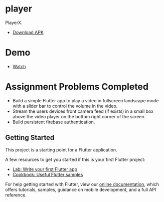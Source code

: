 # player

PlayerX.
- [Download APK](app-arm64-v8a-release.apk)

# Demo 
- [Watch](https://drive.google.com/file/d/1IFjkz-rWozvOAjC1J5Ha-swpKmp9zeCM/view?usp=sharing)
# Assignment Problems Completed
- Build a simple Flutter app to play a video in fullscreen landscape mode with a slider bar to control the volume in the video.
- Stream the users devices front camera feed (if exists) in a small box above the video player on the bottom right corner of the screen.
- Build persistent firebase authentication.

## Getting Started

This project is a starting point for a Flutter application.

A few resources to get you started if this is your first Flutter project:

- [Lab: Write your first Flutter app](https://flutter.dev/docs/get-started/codelab)
- [Cookbook: Useful Flutter samples](https://flutter.dev/docs/cookbook)

For help getting started with Flutter, view our
[online documentation](https://flutter.dev/docs), which offers tutorials,
samples, guidance on mobile development, and a full API reference.
